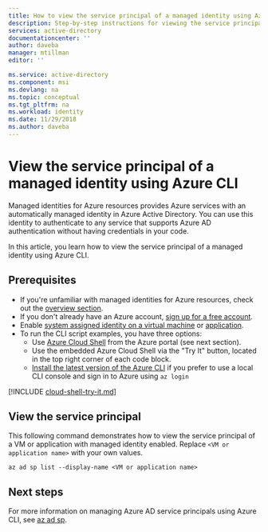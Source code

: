 ```yaml
---
title: How to view the service principal of a managed identity using Azure CLI
description: Step-by-step instructions for viewing the service principal of a managed identity using Azure CLI.
services: active-directory
documentationcenter: ''
author: daveba
manager: mtillman
editor: ''

ms.service: active-directory
ms.component: msi
ms.devlang: na
ms.topic: conceptual
ms.tgt_pltfrm: na
ms.workload: identity
ms.date: 11/29/2018
ms.author: daveba
---
```


# View the service principal of a managed identity using Azure CLI

Managed identities for Azure resources provides Azure services with an automatically managed identity in Azure Active Directory. You can use this identity to authenticate to any service that supports Azure AD authentication without having credentials in your code. 

In this article, you learn how to view the service principal of a managed identity using Azure CLI.

## Prerequisites

- If you're unfamiliar with managed identities for Azure resources, check out the [overview section](overview.md).
- If you don't already have an Azure account, [sign up for a free account](https://azure.microsoft.com/free/).
- Enable [system assigned identity on a virtual machine](/azure/active-directory/managed-identities-azure-resources/qs-configure-portal-windows-vm#system-assigned-managed-identity) or [application](/azure/app-service/overview-managed-identity#adding-a-system-assigned-identity).
- To run the CLI script examples, you have three options:
    - Use [Azure Cloud Shell](../../cloud-shell/overview.md) from the Azure portal (see next section).
    - Use the embedded Azure Cloud Shell via the "Try It" button, located in the top right corner of each code block.
    - [Install the latest version of the Azure CLI](https://docs.microsoft.com/cli/azure/install-azure-cli) if you prefer to use a local CLI console and sign in to Azure using `az login`
 
[!INCLUDE [cloud-shell-try-it.md](../../../includes/cloud-shell-try-it.md)]

## View the service principal

This following command demonstrates how to view the service principal of a VM or application with managed identity enabled. Replace `<VM or application name>` with your own values. 

```azurecli-interactive
az ad sp list --display-name <VM or application name>
```

## Next steps

For more information on managing Azure AD service principals using Azure CLI, see [az ad sp](/cli/azure/ad/sp).


